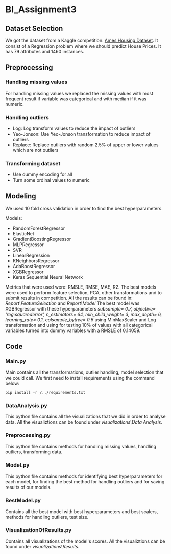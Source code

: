 # BI_Assignment3

## Dataset Selection

We got the dataset from a Kaggle competition: [Ames Housing Dataset](https://www.kaggle.com/c/house-prices-advanced-regression-techniques/overview/description).
It consist of a Regression problem where we should predict House Prices. It has 79 attributes and 1460 instances.

## Preprocessing

### Handling missing values

For handling missing values we replaced the missing values with most frequent result if variable was categorical and with median if it was numeric.

### Handling outliers

* Log: Log transform values to reduce the impact of outliers
* Yeo-Jonson: Use Yeo-Jonson transformation to reduce impact of outliers
* Replace: Replace outliers with random 2.5% of upper or lower values which are not outliers

### Transforming dataset

* Use dummy encoding for all
* Turn some ordinal values to numeric

## Modeling

We used 10 fold cross validation in order to find the best hyperparameters.

Models:
* RandomForestRegressor
* ElasticNet
* GradientBoostingRegressor
* MLPRegressor
* SVR
* LinearRegression
* KNeighborsRegressor
* AdaBoostRegressor
* XGBRegressor
* Keras Sequential Neural Network

Metrics that were used were: RMSLE, RMSE, MAE, R2.
The best models were used to perform feature selection, PCA, other transformations and to submit results in competition.
All the results can be found in: *Report\FeatureSelection* and *Report\Model* 
The best model was XGBRegressor with these hyperparameters *subsample= 0.7, objective= 'reg:squarederror', n_estimators= 64, min_child_weight= 3, max_depth= 6, learning_rate= 0.1, colsample_bytree= 0.6*  using MinMaxScaler and Log transformation and using for testing 10% of values with all categorical variables turned into dummy variables with a RMSLE of 0.14059.

## Code

### Main.py
 
Main contains all the transformations, outlier handling, model selection that we could call. 
We first need to install requirements using the command below:
```
pip install -r /../requirements.txt
```

### DataAnalysis.py

This python file contains all the visualizations that we did in order to analyse data. All the visualiztions can be found under *visualizations\Data Analysis*.

### Preprocessing.py

This python file contains methods for handling missing values, handling outliers, transforming data.

### Model.py

This python file contains methods for identifying best hyperparameters for each model, for finding the best method for handling outliers and for saving results of our models.

### BestModel.py

Contains all the best model with best hyperparameters and best scalers, methods for handling outliers, test size.

### VisualizationOfResults.py

Contains all visualizations of the model's scores. All the visualiztions can be found under *visualizations\Results*.
